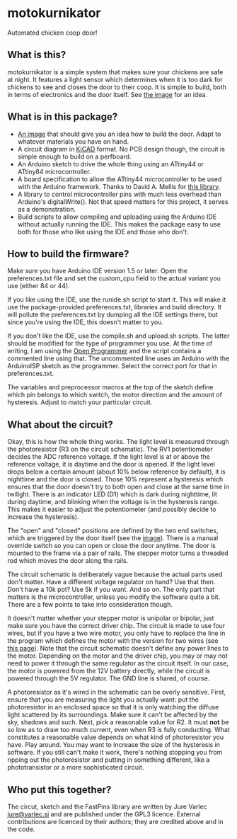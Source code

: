 # motokurnikator #

Automated chicken coop door!

## What is this? ##

motokurnikator is a simple system that makes sure your chickens are
safe at night. It features a light sensor which determines when it is
too dark for chickens to see and closes the door to their coop. It is
simple to build, both in terms of electronics and the door itself. See
[the image][1] for an idea.

[1]: door_mechanism.jpg "Mechanized chichen coop door"

## What is in this package? ##

* [An image][1] that should give you an idea how to build the
  door. Adapt to whatever materials you have on hand.
* A circuit diagram in [KiCAD][2] format. No PCB design though, the
  circuit is simple enough to build on a perfboard.
* An Arduino sketch to drive the whole thing using an ATtiny44 or
  ATtiny84 microcontroller.
* A board specification to allow the ATtiny44 microcontroller to be
  used with the Arduino framework. Thanks to David A. Mellis for
  [this library][3].
* A library to control microcontroller pins with much less overhead
  than Arduino's digitalWrite(). Not that speed matters for this
  project, it serves as a demonstration.
* Build scripts to allow compiling and uploading using the Arduino IDE
  without actually running the IDE. This makes the package easy to use
  both for those who like using the IDE and those who don't.

[2]: http://www.kicad-pcb.org/ "KiCAD website"
[3]: https://github.com/damellis/attiny "ATtiny Arduino library"

## How to build the firmware? ##

Make sure you have Arduino IDE version 1.5 or later. Open the
preferences.txt file and set the custom_cpu field to the actual
variant you use (either 84 or 44).

If you like using the IDE, use the runide.sh script to start it. This
will make it use the package-provided preferences.txt, libraries and
build directory. It will pollute the preferences.txt by dumping all
the IDE settings there, but since you're using the IDE, this doesn't
matter to you.

If you don't like the IDE, use the compile.sh and upload.sh
scripts. The latter should be modified for the type of programmer you
use. At the time of writing, I am using the [Open Programmer][4] and
the script contains a commented line using that. The uncommented line
uses an Arduino with the ArduinoISP sketch as the programmer. Select
the correct port for that in preferences.txt.

The variables and preprocessor macros at the top of the sketch define
which pin belongs to which switch, the motor direction and the amount
of hysteresis. Adjust to match your particular circuit.

[4]: http://openprog.altervista.org/ "Open Programmer"

## What about the circuit? ##

Okay, this is how the whole thing works. The light level is measured
through the photoresistor (R3 on the circuit schematic). The RV1
potentiometer decides the ADC reference voltage. If the light level is
at or above the reference voltage, it is daytime and the door is
opened. If the light level drops below a certain amount (about 10%
below reference by default), it is nighttime and the door is
closed. Those 10% represent a hysteresis which ensures that the door
doesn't try to both open and close at the same time in twilight. There
is an indicator LED (D1) which is dark during nighttime, lit during
daytime, and blinking when the voltage is in the hysteresis
range. This makes it easier to adjust the potentiometer (and possibly
decide to increase the hysteresis).

The "open" and "closed" positions are defined by the two end switches,
which are triggered by the door itself (see the [image][1]). There is
a manual override switch so you can open or close the door
anytime. The door is mounted to the frame via a pair of rails. The
stepper motor turns a threaded rod which moves the door along the
rails.

The circuit schematic is deliberately vague because the actual parts
used don't matter. Have a different voltage regulator on hand? Use
that then. Don't have a 10k pot? Use 5k if you want. And so on. The
only part that matters is the microcontroller, unless you modify the
software quite a bit. There are a few points to take into
consideration though.

It doesn't matter whether your stepper motor is unipolar or bipolar,
just make sure you have the correct driver chip. The circuit is made
to use four wires, but if you have a two wire motor, you only have to
replace the line in the program which defines the motor with the
version for two wires (see [this page][5]). Note that the circuit
schematic doesn't define any power lines to the motor. Depending on
the motor and the driver chip, you may or may not need to power it
through the same regulator as the circuit itself. In our case, the
motor is powered from the 12V battery directly, while the circuit is
powered through the 5V regulator. The GND line is shared, of course.

A photoresistor as it's wired in the schematic can be overly
sensitive. First, ensure that you are measuring the light you actually
want: put the photoresistor in an enclosed space so that it is only
watching the diffuse light scattered by its surroundings. Make sure it
can't be affected by the sky, shadows and such. Next, pick a
reasonable value for R2. It must **not** be so low as to draw too much
current, even when R3 is fully conducting. What constitutes a
reasonable value depends on what kind of photoresistor you have. Play
around. You may want to increase the size of the hysteresis in
software. If you still can't make it work, there's nothing stopping
you from ripping out the photoresistor and putting in something
different, like a phototransistor or a more sophisticated circuit.

[5]: http://www.arduino.cc/en/Reference/Stepper "Arduino stepper library"

## Who put this together? ##

The circut, sketch and the FastPins library are written by Jure Varlec
<jure@varlec.si> and are published under the GPL3 licence. External
contributions are licenced by their authors; they are credited above
and in the code.
